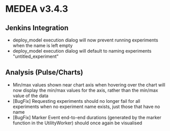 # MEDEA v3.4.3

## Jenkins Integration
* deploy_model execution dialog will now prevent running experiments when the name is left empty
* deploy_model execution dialog will default to naming experiments "untitled_experiment"

## Analysis (Pulse/Charts)
* Min/max values shown near chart axis when hovering over the chart will now display the min/max values for the axis, rather than the min/max value of the data
* [BugFix] Requesting experiments should no longer fail for all experiments when no experiment name exists, just those that have no name
* [BugFix] Marker Event end-to-end durations (generated by the marker function in the UtilityWorker) should once again be visualised
